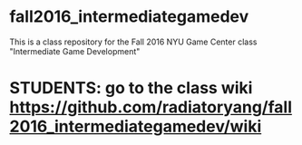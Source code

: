 # fall2016_intermediategamedev
This is a class repository for the Fall 2016 NYU Game Center class "Intermediate Game Development"

# STUDENTS: go to the class wiki https://github.com/radiatoryang/fall2016_intermediategamedev/wiki
